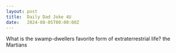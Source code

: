 ```yaml
---
layout: post
title:  Daily Dad Joke 4U
date:   2024-08-05T00:00:00Z
---
```

What is the swamp-dwellers favorite form of extraterrestrial life? the Martians
